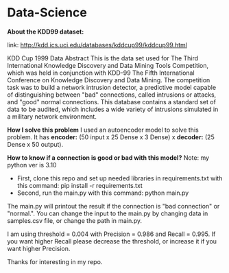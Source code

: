 # Data-Science
**About the KDD99 dataset:**

link: http://kdd.ics.uci.edu/databases/kddcup99/kddcup99.html

KDD Cup 1999 Data
Abstract
This is the data set used for The Third International Knowledge Discovery and Data Mining Tools Competition, which was held in conjunction with KDD-99 The Fifth International Conference on Knowledge Discovery and Data Mining. The competition task was to build a network intrusion detector, a predictive model capable of distinguishing between "bad" connections, called intrusions or attacks, and "good" normal connections. This database contains a standard set of data to be audited, which includes a wide variety of intrusions simulated in a military network environment.

**How I solve this problem**
I used an autoencoder model to solve this problem. It has **encoder:** (50 input x 25 Dense x 3 Dense) x **decoder:** (25 Dense x 50 output).


**How to know if a connection is good or bad with this model?**
Note: my python ver is 3.10

- First, clone this repo and set up needed libraries in requirements.txt with this command: pip install -r requirements.txt
- Second, run the main.py with this command: python main.py

The main.py will printout the result if the connection is "bad connection" or "normal.".
You can change the input to the main.py by changing data in samples.csv file, or change the path in main.py.

I am using threshold = 0.004 with Precision = 0.986 and Recall = 0.995.
If you want higher Recall please decrease the threshold, or increase it if you want higher Precision.

Thanks for interesting in my repo.

